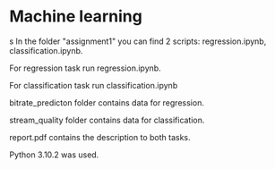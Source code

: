 # Machine learning
s
 In the folder "assignment1" you can find 2 scripts: regression.ipynb, classification.ipynb.

 For regression task run regression.ipynb.

 For classification task run classification.ipynb

 bitrate_predicton folder contains data for regression.

 stream_quality folder contains data for classification.

report.pdf contains the description to both tasks.

Python 3.10.2 was used.